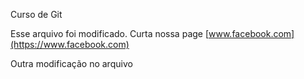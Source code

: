 Curso de Git

Esse arquivo foi modificado.
Curta nossa page [www.facebook.com](https://www.facebook.com)

Outra modificação no arquivo